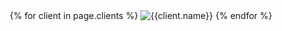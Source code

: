 <section class="clients" style="text-align: center"> <!--CLIENTS-->
  <div class="client-icons" style="display: inline">
  {% for client in page.clients %}
    <img src="{{client.image}}" alt="{{client.name}}">
  {% endfor %}
  </div>
</section>
